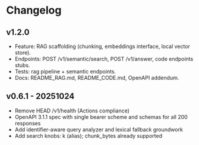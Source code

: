 # Changelog

## v1.2.0
- Feature: RAG scaffolding (chunking, embeddings interface, local vector store).
- Endpoints: POST /v1/semantic/search, POST /v1/answer, code endpoints stubs.
- Tests: rag pipeline + semantic endpoints.
- Docs: README_RAG.md, README_CODE.md, OpenAPI addendum.
## v0.6.1 - 20251024
- Remove HEAD /v1/health (Actions compliance)
- OpenAPI 3.1.1 spec with single bearer scheme and schemas for all 200 responses
- Add identifier-aware query analyzer and lexical fallback groundwork
- Add search knobs: k (alias); chunk_bytes already supported

